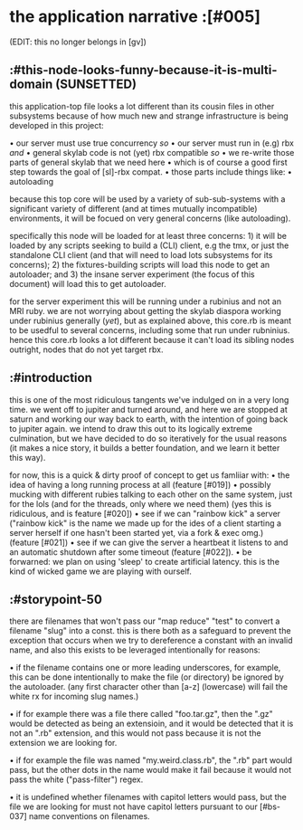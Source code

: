 # the application narrative :[#005]

(EDIT: this no longer belongs in [gv])

## :#this-node-looks-funny-because-it-is-multi-domain (SUNSETTED)

this application-top file looks a lot different than its cousin files
in other subsystems because of how much new and strange infrastructure
is being developed in this project:

• our server must use true concurrency *so*
• our server must run in (e.g) rbx *and*
• general skylab code is not (yet) rbx compatible *so*
• we re-write those parts of general skylab that we need here
 • which is of course a good first step towards the goal of [sl]-rbx compat.
• those parts include things like:
 • autoloading

because this top core will be used by a variety of sub-sub-systems with a
significant variety of different (and at times mutually incompatible)
environments, it will be focued on very general concerns (like autoloading).

specifically this node will be loaded for at least three concerns: 1) it
will be loaded by any scripts seeking to build a (CLI) client, e.g the tmx,
or just the standalone CLI client (and that will need to load lots subsystems
for its concerns); 2) the fixtures-building scripts will load this node to
get an autoloader; and 3) the insane server experiment (the focus of this
document) will load this to get autoloader.

for the server experiment this will be running under a rubinius and not an
MRI ruby. we are not worrying about getting the skylab diaspora working under
rubinius generally (*yet*), but as explained above, this core.rb is meant to
be usedful to several concerns, including some that run under rubninius. hence
this core.rb looks a lot different because it can't load its sibling nodes
outright, nodes that do not yet target rbx.
## :#introduction

this is one of the most ridiculous tangents we've indulged on in a very long
time. we went off to jupiter and turned around, and here we are stopped at
saturn and working our way back to earth, with the intention of going back to
jupiter again. we intend to draw this out to its logically extreme culmination,
but we have decided to do so iteratively for the usual reasons (it makes a nice
story, it builds a better foundation, and we learn it better this way).

for now, this is a quick & dirty proof of concept to get us famliiar with:
  • the idea of having a long running process at all (feature [#019])
  • possibly mucking with different rubies talking to each other on
    the same system, just for the lols (and for the threads, only where
    we need them) (yes this is ridiculous, and is feature [#020])
  • see if we can "rainbow kick" a server ("rainbow kick" is the name we made
    up for the ides of a client starting a server herself if one hasn't been
    started yet, via a fork & exec omg.) (feature [#021])
  • see if we can give the server a heartbeat it listens to and an automatic
    shutdown after some timeout (feature [#022]).
  • be forwarned: we plan on using 'sleep' to create artificial latency.
    this is the kind of wicked game we are playing with ourself.



## :#storypoint-50

there are filenames that won't pass our "map reduce" "test" to convert a
filename "slug" into a const. this is there both as a safeguard to prevent
the exception that occurs when we try to dereference a constant with an
invalid name, and also this exists to be leveraged intentionally for reasons:

• if the filename contains one or more leading underscores, for example, this
  can be done intentionally to make the file (or directory) be ignored by the
  autoloader. (any first character other than [a-z] (lowercase) will fail the
  white rx for incoming slug names.)

• if for example there was a file there called "foo.tar.gz", then the ".gz"
  would be detected as being an extensioin, and it would be detected that it
  is not an ".rb" extension, and this would not pass because it is not the
  extension we are looking for.

• if for example the file was named "my.weird.class.rb", the ".rb" part would
  pass, but the other dots in the name would make it fail because it would not
  pass the white ("pass-filter") regex.

• it is undefined whether filenames with capitol letters would pass, but the
  file we are looking for must not have capitol letters pursuant to our
  [#bs-037] name conventions on filenames.
